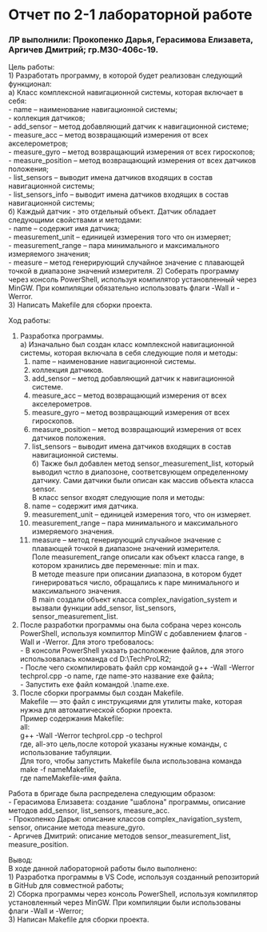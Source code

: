 # Отчет по 2-1 лабораторной работе  
### ЛР выполнили: Прокопенко Дарья, Герасимова Елизавета, Аргичев Дмитрий; гр.М30-406с-19.  
Цель работы:  
    1) Разработать программу, в которой будет реализован следующий функционал:  
      а) Класс комплексной навигационной системы, которая включает в себя:  
        - name – наименование навигационной системы;  
        - коллекция датчиков;  
        - add_sensor – метод добавляющий датчик к навигационной системе;  
        - measure_acc – метод возвращающий измерения от всех акселерометров;  
        - measure_gyro – метод возвращающий измерения от всех гироскопов;  
        - measure_position – метод возвращающий измерения от всех датчиков положения;  
        - list_sensors – выводит имена датчиков входящих в состав навигационной системы;  
        - list_sensors_info – выводит имена датчиков входящих в состав навигационной системы;  
      б) Каждый датчик - это отдельный объект. Датчик обладает следующими свойствами и методами:  
        - name – содержит имя датчика;   
        - measurement_unit – единицей измерения того что он измеряет;  
        - measurement_range – пара минимального и максимального измеряемого значения;  
        - measure – метод генерирующий случайное значение с плавающей точкой в диапазоне значений измерителя.
    2) Соберать программу через консоль PowerShell, используя компилятор установленный через MinGW. При компиляции обязательно использовать флаги -Wall и -Werror.  
    3) Написать Makefile для сборки проекта.  

  Ход работы: 
  1) Разработка программы.  
    а) Изначально был создан класс комплексной навигационной системы, которая включала в себя следующие поля и методы:  
      1. name – наименование навигационной системы.  
      2. коллекция датчиков.  
      2. add_sensor – метод добавляющий датчик к навигационной системе.  
      3. measure_acc – метод возвращающий измерения от всех акселерометров.  
      4. measure_gyro – метод возвращающий измерения от всех гироскопов.  
      5. measure_position – метод возвращающий измерения от всех датчиков положения.  
      6. list_sensors – выводит имена датчиков входящих в состав навигационной системы.  
    б) Также был добавлен метод sensor_measurement_list, который выводил чстло в диапозоне, соответсвующем определенному датчику.
    Сами датчики были описан как массив объекта класса sensor.  
    В класс sensor входят следующие поля и методы:  
      1. name – содержит имя датчика.  
      2. measurement_unit – единицей измерения того, что он измеряет.  
      3. measurement_range – пара минимального и максимального измеряемого значения.  
      4. measure – метод генерирующий случайное значение с плавающей точкой в диапазоне значений измерителя.  
    Поле measurement_range описали как объект класса range, в котором хранились две переменные: min и max.  
    В методе measure при описании диапазона, в котором будет гинерироваться число, обращались к паре минимального и максимального значения.  
    В main создали объект класса complex_navigation_system и вызвали функции add_sensor, list_sensors, sensor_measurement_list.  
  2) После разработки программы она была собрана через консоль PowerShell, используя компилтор MinGW c добавлением флагов -Wall и -Werror. Для этого требовалось:  
    - В консоли PowerShell указать расположение файлов, для этого использовалась команда cd D:\TechProLR2;  
    - После чего скомпилировать файл cpp командой g++ -Wall -Werror techprol.cpp -o name, где name-это название exe файла;  
    - Запустить exe файл командой .\name.exe.  
  3) После сборки программы был создан Makefile.   
    Makefile — это файл с инструкциями для утилиты make, которая нужна для автоматической сборки проекта.  
    Пример содержания Makefile:  
      all:  
	      g++ -Wall -Werror techprol.cpp -o techprol  
      где, all-это цель,после которой указаны нужные команды, с использование табуляции.  
      Для того, чтобы запустить Makefile была использована команда make -f nameMakefile,  
      где nameMakefile-имя файла.  

  Работа в бригаде была распределена следующим образом:  
    - Герасимова Елизавета: создание "шаблона" программы, описание методов add_sensor, list_sensors, measure_acc.  
    - Прокопенко Дарья: описание классов complex_navigation_system, sensor, описание метода measure_gyro.  
    - Аргичев Дмитрий: описание методов sensor_measurement_list, measure_position.  

  Вывод:  
   В ходе данной лабораторной работы было выполнено:  
    1) Разработка программы в VS Code, используя созданный репозиторий в GitHub для совместной работы;  
    2) Сборка программы через консоль PowerShell, используя компилятор установленный через MinGW. При компиляции были использованы флаги -Wall и -Werror;  
    3) Написан Makefile для сборки проекта.  
